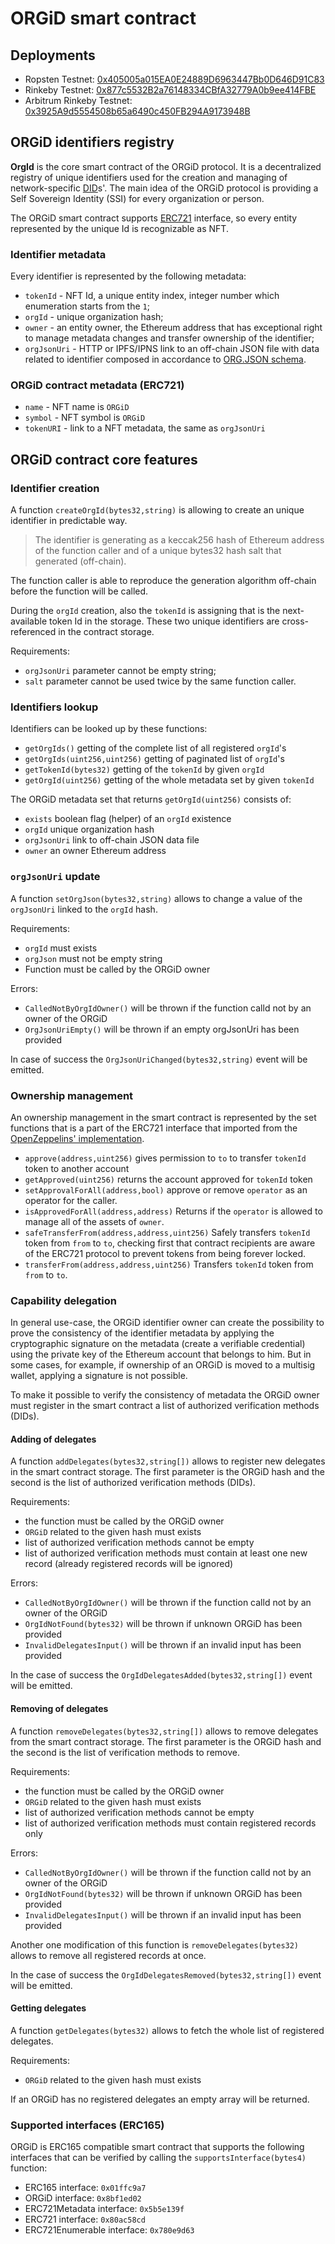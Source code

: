 # ORGiD smart contract

## Deployments

- Ropsten Testnet: [0x405005a015EA0E24889D6963447Bb0D646D91C83](https://ropsten.etherscan.io/address/0x405005a015EA0E24889D6963447Bb0D646D91C83#readProxyContract)
- Rinkeby Testnet: [0x877c5532B2a76148334CBfA32779A0b9ee414FBE](https://rinkeby.etherscan.io/address/0x877c5532B2a76148334CBfA32779A0b9ee414FBE#readProxyContract)
- Arbitrum Rinkeby Testnet: [0x3925A9d5554508b65a6490c450FB294A9173948B](https://rinkeby-explorer.arbitrum.io/address/0x3925A9d5554508b65a6490c450FB294A9173948B)

## ORGiD identifiers registry

**OrgId** is the core smart contract of the ORGiD protocol. It is a decentralized registry of unique identifiers used for the creation and managing of network-specific [DID](https://www.w3.org/TR/did-core)s'. The main idea of the ORGiD protocol is providing a Self Sovereign Identity (SSI) for every organization or person.

The ORGiD smart contract supports [ERC721](https://eips.ethereum.org/EIPS/eip-721) interface, so every entity represented by the unique Id is recognizable as NFT.

### Identifier metadata

Every identifier is represented by the following metadata:

- `tokenId` - NFT Id, a unique entity index, integer number which enumeration starts from the `1`;
- `orgId` - unique organization hash;
- `owner` - an entity owner, the Ethereum address that has exceptional right to manage metadata changes and transfer ownership of the identifier;
- `orgJsonUri` - HTTP or IPFS/IPNS link to an off-chain JSON file with data related to identifier composed in accordance to [ORG.JSON schema](https://github.com/windingtree/org.json-schema).

### ORGiD contract metadata (ERC721)

- `name` - NFT name is `ORGiD`
- `symbol` - NFT symbol is `ORGiD`
- `tokenURI` - link to a NFT metadata, the same as `orgJsonUri`

## ORGiD contract core features

### Identifier creation

A function `createOrgId(bytes32,string)` is allowing to create an unique identifier in predictable way.

> The identifier is generating as a keccak256 hash of Ethereum address of the function caller and of a unique bytes32 hash salt that generated (off-chain).

The function caller is able to reproduce the generation algorithm off-chain before the function will be called.

During the `orgId` creation, also the `tokenId` is assigning that is the next-available token Id in the storage. These two unique identifiers are cross-referenced in the contract storage.

Requirements:

- `orgJsonUri` parameter cannot be empty string;
- `salt` parameter cannot be used twice by the same function caller.

### Identifiers lookup

Identifiers can be looked up by these functions:

- `getOrgIds()` getting of the complete list of all registered `orgId`'s
- `getOrgIds(uint256,uint256)` getting of paginated list of `orgId`'s
- `getTokenId(bytes32)` getting of the `tokenId` by given `orgId`
- `getOrgId(uint256)` getting of the whole metadata set by given `tokenId`

The ORGiD metadata set that returns `getOrgId(uint256)` consists of:

- `exists` boolean flag (helper) of an `orgId` existence
- `orgId` unique organization hash
- `orgJsonUri` link to off-chain JSON data file
- `owner` an owner Ethereum address

### `orgJsonUri` update

A function `setOrgJson(bytes32,string)` allows to change a value of the `orgJsonUri` linked to the `orgId` hash.

Requirements:

- `orgId` must exists
- `orgJson` must not be empty string
- Function must be called by the ORGiD owner

Errors:

- `CalledNotByOrgIdOwner()` will be thrown if the function calld not by an owner of the ORGiD
- `OrgJsonUriEmpty()` will be thrown if an empty orgJsonUri has been provided

In case of success the `OrgJsonUriChanged(bytes32,string)` event will be emitted.

### Ownership management

An ownership management in the smart contract is represented by the set functions that is a part of the ERC721 interface that imported from the [OpenZeppelins' implementation](https://docs.openzeppelin.com/contracts/4.x/erc721).

- `approve(address,uint256)` gives permission to `to` to transfer `tokenId` token to another account
- `getApproved(uint256)` returns the account approved for `tokenId` token
- `setApprovalForAll(address,bool)` approve or remove `operator` as an operator for the caller.
- `isApprovedForAll(address,address)` Returns if the `operator` is allowed to manage all of the assets of `owner`.
- `safeTransferFrom(address,address,uint256)` Safely transfers `tokenId` token from `from` to `to`, checking first that contract recipients are aware of the ERC721 protocol to prevent tokens from being forever locked.
- `transferFrom(address,address,uint256)` Transfers `tokenId` token from `from` to `to`.

### Capability delegation

In general use-case, the ORGiD identifier owner can create the possibility to prove the consistency of the identifier metadata by applying the cryptographic signature on the metadata (create a verifiable credential) using the private key of the Ethereum account that belongs to him. But in some cases, for example, if ownership of an ORGiD is moved to a multisig wallet, applying a signature is not possible.

To make it possible to verify the consistency of metadata the ORGiD owner must register in the smart contract a list of authorized verification methods (DIDs).

#### Adding of delegates

A function `addDelegates(bytes32,string[])` allows to register new delegates in the smart contract storage. The first parameter is the ORGiD hash and the second is the list of authorized verification methods (DIDs).

Requirements:

- the function must be called by the ORGiD owner
- `ORGiD` related to the given hash must exists
- list of authorized verification methods cannot be empty
- list of authorized verification methods must contain at least one new record (already registered records will be ignored)

Errors:

- `CalledNotByOrgIdOwner()` will be thrown if the function calld not by an owner of the ORGiD
- `OrgIdNotFound(bytes32)` will be thrown if unknown ORGiD has been provided
- `InvalidDelegatesInput()` will be thrown if an invalid input has been provided

In the case of success the `OrgIdDelegatesAdded(bytes32,string[])` event will be emitted.

#### Removing of delegates

A function `removeDelegates(bytes32,string[])` allows to remove delegates from the smart contract storage. The first parameter is the ORGiD hash and the second is the list of verification methods to remove.

Requirements:

- the function must be called by the ORGiD owner
- `ORGiD` related to the given hash must exists
- list of authorized verification methods cannot be empty
- list of authorized verification methods must contain registered records only

Errors:

- `CalledNotByOrgIdOwner()` will be thrown if the function calld not by an owner of the ORGiD
- `OrgIdNotFound(bytes32)` will be thrown if unknown ORGiD has been provided
- `InvalidDelegatesInput()` will be thrown if an invalid input has been provided

Another one modification of this function is `removeDelegates(bytes32)` allows to remove all registered records at once.

In the case of success the `OrgIdDelegatesRemoved(bytes32,string[])` event will be emitted.

#### Getting delegates

A function `getDelegates(bytes32)` allows to fetch the whole list of registered delegates.

Requirements:

- `ORGiD` related to the given hash must exists

If an ORGiD has no registered delegates an empty array will be returned.

### Supported interfaces (ERC165)

ORGiD is ERC165 compatible smart contract that supports the following interfaces that can be verified by calling the `supportsInterface(bytes4)` function:

- ERC165 interface: `0x01ffc9a7`
- ORGiD interface: `0x8bf1ed02`
- ERC721Metadata interface: `0x5b5e139f`
- ERC721 interface: `0x80ac58cd`
- ERC721Enumerable interface: `0x780e9d63`
